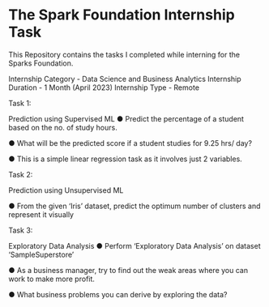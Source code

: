 # The Spark Foundation Internship Task
This Repository contains the tasks I completed while interning for the Sparks Foundation.

Internship Category - Data Science and Business Analytics Internship Duration - 1 Month (April 2023) Internship Type - Remote

Task 1:

Prediction using Supervised ML
● Predict the percentage of a student based on the no. of study hours.

● What will be the predicted score if a student studies for 9.25 hrs/ day?

● This is a simple linear regression task as it involves just 2 variables.

Task 2:

Prediction using Unsupervised ML

● From the given ‘Iris’ dataset, predict the optimum number of clusters and represent it visually

Task 3:

Exploratory Data Analysis
● Perform ‘Exploratory Data Analysis’ on dataset ‘SampleSuperstore’

● As a business manager, try to find out the weak areas where you can work to make more profit.

● What business problems you can derive by exploring the data?

